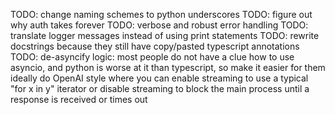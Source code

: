 TODO: change naming schemes to python underscores
TODO: figure out why auth takes forever
TODO: verbose and robust error handling
TODO: translate logger messages instead of using print statements
TODO: rewrite docstrings because they still have copy/pasted typescript annotations
TODO: de-asyncify logic: most people do not have a clue how to use asyncio, and python is worse at it than typescript, so make it easier for them
ideally do OpenAI style where you can enable streaming to use a typical "for x in y" iterator or disable streaming to block the main process until a response is received or times out